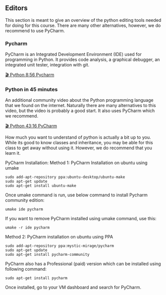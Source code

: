Editors
-------

This section is meant to give an overview of the python editing tools
needed for doing for this course. There are many other alternatives,
however, we do recommend to use PyCharm.

### Pycharm

PyCharm is an Integrated Development Environment (IDE) used for
programming in Python. It provides code analysis, a graphical debugger,
an integrated unit tester, integration with git.

[:clapper: Python 8:56 Pycharm](https://youtu.be/X8ZpbZweJcw)

### Python in 45 minutes

An additional community video about the Python programming language that
we found on the internet. Naturally there are many alternatives to this
video, but the video is probably a good start. It also uses PyCharm
which we recommend.

[:clapper: Python 43:16 PyCharm](https://www.youtube.com/watch?v=N4mEzFDjqtA)

How much you want to understand of python is actually a bit up to you.
While its good to know classes and inheritance, you may be able for this
class to get away without using it. However, we do recommend that you
learn it.

PyCharm Installation:
Method 1: PyCharm Installation on ubuntu using umake

    sudo add-apt-repository ppa:ubuntu-desktop/ubuntu-make
    sudo apt-get update
    sudo apt-get install ubuntu-make

Once umake command is run, use below command to install Pycharm community edition:

    umake ide pycharm
    
If you want to remove PyCharm installed using umake command, use this:

    umake -r ide pycharm
    
Method 2: PyCharm installation on ubuntu using PPA

    sudo add-apt-repository ppa:mystic-mirage/pycharm
    sudo apt-get update
    sudo apt-get install pycharm-community
    
PyCharm also has a Professional (paid) version which can be installed using following command:

    sudo apt-get install pycharm
    
Once installed, go to your VM dashboard and search for PyCharm.
